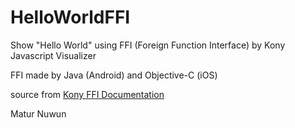 # HelloWorldFFI

Show "Hello World" using FFI (Foreign Function Interface) by Kony Javascript Visualizer

FFI made by Java (Android) and Objective-C (iOS)

source from <a href='https://docs.kony.com/konylibrary/visualizer/app_design_dev/Content/FFI.htm'>Kony FFI Documentation</a>

Matur Nuwun
